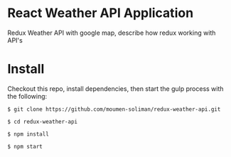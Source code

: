 # React Weather API Application

Redux Weather API with google map, describe how redux working with API's

# Install
 Checkout this repo, install dependencies, then start the gulp process with the following:<br>
```
$ git clone https://github.com/moumen-soliman/redux-weather-api.git

$ cd redux-weather-api

$ npm install
 
$ npm start
```
